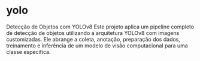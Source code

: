 # yolo
Detecção de Objetos com YOLOv8  Este projeto aplica um pipeline completo de detecção de objetos utilizando a arquitetura YOLOv8 com imagens customizadas. Ele abrange a coleta, anotação, preparação dos dados, treinamento e inferência de um modelo de visão computacional para uma classe específica.
